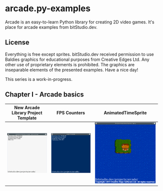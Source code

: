 # arcade.py-examples
Arcade is an easy-to-learn Python library for creating 2D video games. It's place for arcade examples from bitStudio.dev.

## License
Everything is free except sprites. bitStudio.dev received permission to use Baldies graphics for educational purposes from Creative Edges Ltd. Any other use of proprietary elements is prohibited. The graphics are inseparable elements of the presented examples. Have a nice day!

This series is a work-in-progress.

## Chapter I - Arcade basics

| New Arcade Library Project Template  | FPS Counters | AnimatedTimeSprite |
| ------------- | ------------- | ------------- |
| ![New Arcade Library Project Template](/examples/00_new_arcade_project/new_arcade_project_demo.gif) | ![FPS Counters](/examples/01_frame_rate/frame_rate_demo.gif) | ![AnimatedTimeSprite](/examples/02_sprites/sprites_demo.gif) |
